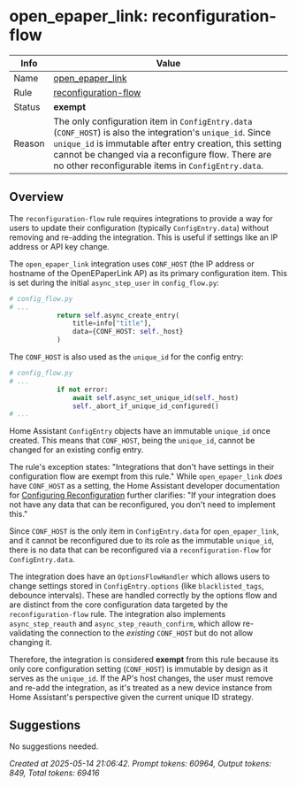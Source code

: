 # open_epaper_link: reconfiguration-flow

| Info   | Value                                                                    |
|--------|--------------------------------------------------------------------------|
| Name   | [open_epaper_link](https://github.com/OpenEPaperLink/Home_Assistant_Integration) |
| Rule   | [reconfiguration-flow](https://developers.home-assistant.io/docs/core/integration-quality-scale/rules/reconfiguration-flow)                                                     |
| Status | **exempt**                                       |
| Reason | The only configuration item in `ConfigEntry.data` (`CONF_HOST`) is also the integration's `unique_id`. Since `unique_id` is immutable after entry creation, this setting cannot be changed via a reconfigure flow. There are no other reconfigurable items in `ConfigEntry.data`. |

## Overview

The `reconfiguration-flow` rule requires integrations to provide a way for users to update their configuration (typically `ConfigEntry.data`) without removing and re-adding the integration. This is useful if settings like an IP address or API key change.

The `open_epaper_link` integration uses `CONF_HOST` (the IP address or hostname of the OpenEPaperLink AP) as its primary configuration item. This is set during the initial `async_step_user` in `config_flow.py`:
```python
# config_flow.py
# ...
            return self.async_create_entry(
                title=info["title"],
                data={CONF_HOST: self._host}
            )
```
The `CONF_HOST` is also used as the `unique_id` for the config entry:
```python
# config_flow.py
# ...
            if not error:
                await self.async_set_unique_id(self._host)
                self._abort_if_unique_id_configured()
# ...
```
Home Assistant `ConfigEntry` objects have an immutable `unique_id` once created. This means that `CONF_HOST`, being the `unique_id`, cannot be changed for an existing config entry.

The rule's exception states: "Integrations that don't have settings in their configuration flow are exempt from this rule." While `open_epaper_link` *does* have `CONF_HOST` as a setting, the Home Assistant developer documentation for [Configuring Reconfiguration](https://developers.home-assistant.io/docs/config_entries_config_flow_handler#reconfigure) further clarifies: "If your integration does not have any data that can be reconfigured, you don't need to implement this."

Since `CONF_HOST` is the only item in `ConfigEntry.data` for `open_epaper_link`, and it cannot be reconfigured due to its role as the immutable `unique_id`, there is no data that can be reconfigured via a `reconfiguration-flow` for `ConfigEntry.data`.

The integration does have an `OptionsFlowHandler` which allows users to change settings stored in `ConfigEntry.options` (like `blacklisted_tags`, debounce intervals). These are handled correctly by the options flow and are distinct from the core configuration data targeted by the `reconfiguration-flow` rule.
The integration also implements `async_step_reauth` and `async_step_reauth_confirm`, which allow re-validating the connection to the *existing* `CONF_HOST` but do not allow changing it.

Therefore, the integration is considered **exempt** from this rule because its only core configuration setting (`CONF_HOST`) is immutable by design as it serves as the `unique_id`. If the AP's host changes, the user must remove and re-add the integration, as it's treated as a new device instance from Home Assistant's perspective given the current unique ID strategy.

## Suggestions

No suggestions needed.

_Created at 2025-05-14 21:06:42. Prompt tokens: 60964, Output tokens: 849, Total tokens: 69416_
